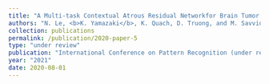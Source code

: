 ```yaml
---
title: "A Multi-task Contextual Atrous Residual Networkfor Brain Tumor Detection & Segmentation"
authors: "N. Le, <b>K. Yamazaki</b>, K. Quach, D. Truong, and M. Savvides"
collection: publications
permalink: /publication/2020-paper-5
type: "under review"
publication: "International Conference on Pattern Recognition (under review)"
year: "2021"
date: 2020-08-01
---
```

